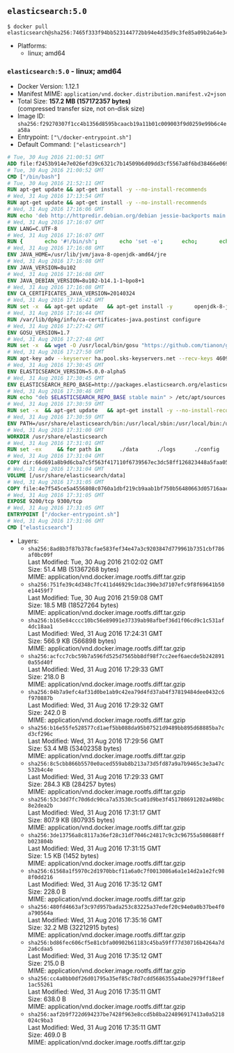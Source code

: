 ## `elasticsearch:5.0`

```console
$ docker pull elasticsearch@sha256:7465f333f94bb523144772bb94e4d35d9c3fe85a09b2a64e34f6e0e1209a7ebe
```

-	Platforms:
	-	linux; amd64

### `elasticsearch:5.0` - linux; amd64

-	Docker Version: 1.12.1
-	Manifest MIME: `application/vnd.docker.distribution.manifest.v2+json`
-	Total Size: **157.2 MB (157172357 bytes)**  
	(compressed transfer size, not on-disk size)
-	Image ID: `sha256:f29270307f1cc4b1356d8595bcaacb19a11b01c009003f9d0259e99b6c4ea58a`
-	Entrypoint: `["\/docker-entrypoint.sh"]`
-	Default Command: `["elasticsearch"]`

```dockerfile
# Tue, 30 Aug 2016 21:00:51 GMT
ADD file:f2453b914e7e026efd39c6321c7b14509b6d09dd3cf5567a8f6bd38466e06954 in / 
# Tue, 30 Aug 2016 21:00:52 GMT
CMD ["/bin/bash"]
# Tue, 30 Aug 2016 21:52:11 GMT
RUN apt-get update && apt-get install -y --no-install-recommends 		ca-certificates 		curl 		wget 	&& rm -rf /var/lib/apt/lists/*
# Wed, 31 Aug 2016 17:13:54 GMT
RUN apt-get update && apt-get install -y --no-install-recommends 		bzip2 		unzip 		xz-utils 	&& rm -rf /var/lib/apt/lists/*
# Wed, 31 Aug 2016 17:16:06 GMT
RUN echo 'deb http://httpredir.debian.org/debian jessie-backports main' > /etc/apt/sources.list.d/jessie-backports.list
# Wed, 31 Aug 2016 17:16:07 GMT
ENV LANG=C.UTF-8
# Wed, 31 Aug 2016 17:16:07 GMT
RUN { 		echo '#!/bin/sh'; 		echo 'set -e'; 		echo; 		echo 'dirname "$(dirname "$(readlink -f "$(which javac || which java)")")"'; 	} > /usr/local/bin/docker-java-home 	&& chmod +x /usr/local/bin/docker-java-home
# Wed, 31 Aug 2016 17:16:08 GMT
ENV JAVA_HOME=/usr/lib/jvm/java-8-openjdk-amd64/jre
# Wed, 31 Aug 2016 17:16:08 GMT
ENV JAVA_VERSION=8u102
# Wed, 31 Aug 2016 17:16:08 GMT
ENV JAVA_DEBIAN_VERSION=8u102-b14.1-1~bpo8+1
# Wed, 31 Aug 2016 17:16:08 GMT
ENV CA_CERTIFICATES_JAVA_VERSION=20140324
# Wed, 31 Aug 2016 17:16:42 GMT
RUN set -x 	&& apt-get update 	&& apt-get install -y 		openjdk-8-jre-headless="$JAVA_DEBIAN_VERSION" 		ca-certificates-java="$CA_CERTIFICATES_JAVA_VERSION" 	&& rm -rf /var/lib/apt/lists/* 	&& [ "$JAVA_HOME" = "$(docker-java-home)" ]
# Wed, 31 Aug 2016 17:16:44 GMT
RUN /var/lib/dpkg/info/ca-certificates-java.postinst configure
# Wed, 31 Aug 2016 17:27:42 GMT
ENV GOSU_VERSION=1.7
# Wed, 31 Aug 2016 17:27:48 GMT
RUN set -x 	&& wget -O /usr/local/bin/gosu "https://github.com/tianon/gosu/releases/download/$GOSU_VERSION/gosu-$(dpkg --print-architecture)" 	&& wget -O /usr/local/bin/gosu.asc "https://github.com/tianon/gosu/releases/download/$GOSU_VERSION/gosu-$(dpkg --print-architecture).asc" 	&& export GNUPGHOME="$(mktemp -d)" 	&& gpg --keyserver ha.pool.sks-keyservers.net --recv-keys B42F6819007F00F88E364FD4036A9C25BF357DD4 	&& gpg --batch --verify /usr/local/bin/gosu.asc /usr/local/bin/gosu 	&& rm -r "$GNUPGHOME" /usr/local/bin/gosu.asc 	&& chmod +x /usr/local/bin/gosu 	&& gosu nobody true
# Wed, 31 Aug 2016 17:27:50 GMT
RUN apt-key adv --keyserver ha.pool.sks-keyservers.net --recv-keys 46095ACC8548582C1A2699A9D27D666CD88E42B4
# Wed, 31 Aug 2016 17:30:45 GMT
ENV ELASTICSEARCH_VERSION=5.0.0-alpha5
# Wed, 31 Aug 2016 17:30:45 GMT
ENV ELASTICSEARCH_REPO_BASE=http://packages.elasticsearch.org/elasticsearch/5.x/debian
# Wed, 31 Aug 2016 17:30:46 GMT
RUN echo "deb $ELASTICSEARCH_REPO_BASE stable main" > /etc/apt/sources.list.d/elasticsearch.list
# Wed, 31 Aug 2016 17:30:59 GMT
RUN set -x 	&& apt-get update 	&& apt-get install -y --no-install-recommends elasticsearch=$ELASTICSEARCH_VERSION 	&& rm -rf /var/lib/apt/lists/*
# Wed, 31 Aug 2016 17:30:59 GMT
ENV PATH=/usr/share/elasticsearch/bin:/usr/local/sbin:/usr/local/bin:/usr/sbin:/usr/bin:/sbin:/bin
# Wed, 31 Aug 2016 17:31:00 GMT
WORKDIR /usr/share/elasticsearch
# Wed, 31 Aug 2016 17:31:01 GMT
RUN set -ex 	&& for path in 		./data 		./logs 		./config 		./config/scripts 	; do 		mkdir -p "$path"; 		chown -R elasticsearch:elasticsearch "$path"; 	done
# Wed, 31 Aug 2016 17:31:04 GMT
COPY dir:66d691a8b9d6cba7c5f563f417110f6739567ec3dc58ff126823448a5faa05b7 in ./config 
# Wed, 31 Aug 2016 17:31:04 GMT
VOLUME [/usr/share/elasticsearch/data]
# Wed, 31 Aug 2016 17:31:05 GMT
COPY file:4e7f545ce5a4556808c0760a1dbf219cb9aab1bf750b56480663d05716aac376 in / 
# Wed, 31 Aug 2016 17:31:05 GMT
EXPOSE 9200/tcp 9300/tcp
# Wed, 31 Aug 2016 17:31:05 GMT
ENTRYPOINT ["/docker-entrypoint.sh"]
# Wed, 31 Aug 2016 17:31:06 GMT
CMD ["elasticsearch"]
```

-	Layers:
	-	`sha256:8ad8b3f87b378cfae583fef34e47a3c9203847d779961b7351cbf786af0bc09f`  
		Last Modified: Tue, 30 Aug 2016 21:02:02 GMT  
		Size: 51.4 MB (51367268 bytes)  
		MIME: application/vnd.docker.image.rootfs.diff.tar.gzip
	-	`sha256:751fe39c4d348c7fc411d46929c1dac390e3d7107efc9f8f69641b50e14459f7`  
		Last Modified: Tue, 30 Aug 2016 21:59:08 GMT  
		Size: 18.5 MB (18527264 bytes)  
		MIME: application/vnd.docker.image.rootfs.diff.tar.gzip
	-	`sha256:b165e84cccc10bc56e89091e37339ab98afbef36d1f06cd9c1c531af4dc18aa1`  
		Last Modified: Wed, 31 Aug 2016 17:24:31 GMT  
		Size: 566.9 KB (566898 bytes)  
		MIME: application/vnd.docker.image.rootfs.diff.tar.gzip
	-	`sha256:acfcc7cbc59b7a596fd525d7565bb8df98f7cc2eef6aecde5b2428910a55d40f`  
		Last Modified: Wed, 31 Aug 2016 17:29:33 GMT  
		Size: 218.0 B  
		MIME: application/vnd.docker.image.rootfs.diff.tar.gzip
	-	`sha256:04b7a9efc4af31d0be1ab9c42ea79d4fd37ab4f37819484dee0432c6f970887b`  
		Last Modified: Wed, 31 Aug 2016 17:29:32 GMT  
		Size: 242.0 B  
		MIME: application/vnd.docker.image.rootfs.diff.tar.gzip
	-	`sha256:b16e55fe528577cd1aef5bb088da95b07521d9489bb895d68885ba7cd3cf296c`  
		Last Modified: Wed, 31 Aug 2016 17:29:56 GMT  
		Size: 53.4 MB (53402358 bytes)  
		MIME: application/vnd.docker.image.rootfs.diff.tar.gzip
	-	`sha256:8c5cbb866b5570e0aced559ab8b213a73d5fd87a9a7b9465c3e3a47c532b4c4e`  
		Last Modified: Wed, 31 Aug 2016 17:29:33 GMT  
		Size: 284.3 KB (284257 bytes)  
		MIME: application/vnd.docker.image.rootfs.diff.tar.gzip
	-	`sha256:53c3dd7fc70d6dc90ca7a53530c5ca01d9be3f451708691202a498bc8e2dea2b`  
		Last Modified: Wed, 31 Aug 2016 17:31:17 GMT  
		Size: 807.9 KB (807935 bytes)  
		MIME: application/vnd.docker.image.rootfs.diff.tar.gzip
	-	`sha256:3de13756a8c8117a36ef28c31df7046c24817c9c3c96755a508688ffb023804b`  
		Last Modified: Wed, 31 Aug 2016 17:31:15 GMT  
		Size: 1.5 KB (1452 bytes)  
		MIME: application/vnd.docker.image.rootfs.diff.tar.gzip
	-	`sha256:61568a1f5970c2d1970bbcf11a6a0c7f0013086a6a1e14d2a1e2fc988f0dd216`  
		Last Modified: Wed, 31 Aug 2016 17:35:12 GMT  
		Size: 228.0 B  
		MIME: application/vnd.docker.image.rootfs.diff.tar.gzip
	-	`sha256:480fd4663af3c97d957bada253c83225a37edef20c94e0a0b37be4f0a790564a`  
		Last Modified: Wed, 31 Aug 2016 17:35:16 GMT  
		Size: 32.2 MB (32212915 bytes)  
		MIME: application/vnd.docker.image.rootfs.diff.tar.gzip
	-	`sha256:bd86fec606cf5e81cbfa00902b61183c45ba59ff77d30716b4264a7d2a6cdaa5`  
		Last Modified: Wed, 31 Aug 2016 17:35:12 GMT  
		Size: 215.0 B  
		MIME: application/vnd.docker.image.rootfs.diff.tar.gzip
	-	`sha256:cc4a0bb0df26d01795a35ef85c78d7cdd5686355a4abe2979ff18eef1ac55261`  
		Last Modified: Wed, 31 Aug 2016 17:35:11 GMT  
		Size: 638.0 B  
		MIME: application/vnd.docker.image.rootfs.diff.tar.gzip
	-	`sha256:aaf2b9f722d694237be7428f963e8ccd5b8ba224896917413a0a5218024c9ba3`  
		Last Modified: Wed, 31 Aug 2016 17:35:11 GMT  
		Size: 469.0 B  
		MIME: application/vnd.docker.image.rootfs.diff.tar.gzip
